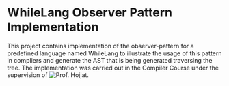 # WhileLang Observer Pattern Implementation

This project contains implementation of the observer-pattern for a predefined language named WhileLang to illustrate the usage of this pattern in compliers and generate the AST that is being generated traversing the tree. 
The implementation was carried out in the Compiler Course under the supervision of ![Prof. Hojjat](https://www.cs.rit.edu/~hh/). 
